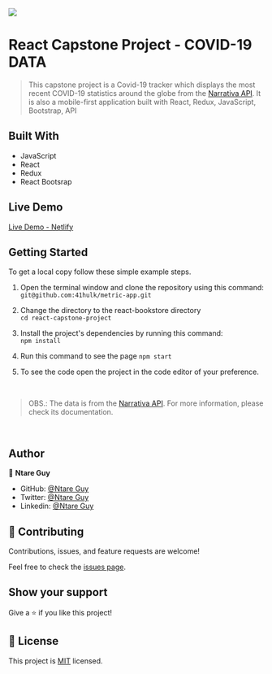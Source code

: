 ![](https://img.shields.io/badge/Microverse-blueviolet)

# React Capstone Project - COVID-19 DATA

> This capstone project is a Covid-19 tracker which displays the most recent COVID-19 statistics around the globe from the [Narrativa API](https://covid19tracking.narrativa.com/index_en.html). It is also a mobile-first application built with React, Redux, JavaScript, Bootstrap, API


## Built With

- JavaScript
- React
- Redux
- React Bootsrap

## Live Demo
[Live Demo - Netlify](https://cvd-trak.netlify.app/)

## Getting Started

To get a local copy follow these simple example steps.  

1. Open the terminal window and clone the repository using this command:  
`git@github.com:41hulk/metric-app.git` 

2. Change the directory to the react-bookstore directory  
`cd react-capstone-project`  
3. Install the project's dependencies by running this command:   
`npm install`   
4. Run this command to see the page `npm start`  
5. To see the code open the project in the code editor of your preference.

<br>

>OBS.: The data is from the [Narrativa API](https://covid19tracking.narrativa.com/index_en.html). For more information, please check its documentation.

<br>

## Author
👤 **Ntare Guy**
- GitHub: [@Ntare Guy](https://github.com/41hulk)
- Twitter: [@Ntare Guy](https://twitter.com/ntare-guy)
- Linkedin: [@Ntare Guy](https://www.linkedin.com/in/ntare-guy/)

## 🤝 Contributing

Contributions, issues, and feature requests are welcome!

Feel free to check the [issues page](https://github.com/41hulk/metric-app/issues).

## Show your support

Give a ⭐️ if you like this project!



## 📝 License

This project is [MIT](LICENSE) licensed.
